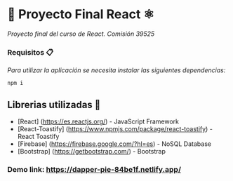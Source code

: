 # 👋 Proyecto Final React ⚛️
_Proyecto final del curso de React. Comisión 39525_

### Requisitos 📋

_Para utilizar la aplicación se necesita instalar las siguientes dependencias:_
```
npm i
```
## Librerias utilizadas 👷
* [React] (https://es.reactjs.org/) - JavaScript Framework
* [React-Toastify] (https://www.npmjs.com/package/react-toastify) - React Toastify
* [Firebase] (https://firebase.google.com/?hl=es) - NoSQL Database
* [Bootstrap] (https://getbootstrap.com/) - Bootstrap


### Demo link: https://dapper-pie-84be1f.netlify.app/
